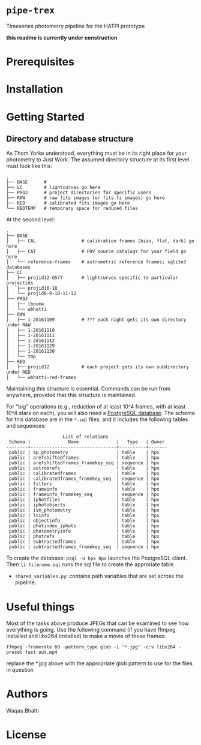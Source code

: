 # `pipe-trex`
Timeseries photometry pipeline for the HATPI prototype

**this readme is currently under construction**

# Prerequisites

# Installation

# Getting Started

## Directory and database structure

As Thom Yorke understood, everything must be in its right place for your
photometry to Just Work. The assumed directory structure at its first level
must look like this:

```
.
├── BASE      # 
├── LC        # lightcurves go here
├── PROJ      # project directories for specific users
├── RAW       # raw fits images (or fits.fz images) go here
├── RED       # calibrated fits images go here
└── REDTEMP   # temporary space for reduced files
```

At the second level:

```
.
├── BASE
│   ├── CAL                 # calibration frames (bias, flat, dark) go here
│   ├── CAT                 # FOV source catalogs for your field go here
│   └── reference-frames    # astrometric reference frames; sqlite3 databases
├── LC
│   ├── projid12-G577       # lightcurves specific to particular projectids
│   ├── projid16-18
│   └── projid8-9-10-11-12
├── PROJ
│   ├── lbouma
│   └── wbhatti
├── RAW
│   ├── 1-20161109          # ??? each night gets its own directory under RAW
│   ├── 1-20161110
│   ├── 1-20161111
│   ├── 1-20161112
│   ├── 1-20161129
│   ├── 1-20161130
│   └── tmp
├── RED
│   ├── projid12            # each project gets its own subdirectory under RED
│   └── wbhatti-red-frames
```

Maintaining this structure is essential. Commands can be run from anywhere,
provided that this structure is maintained.

For "big" operations (e.g., reduction of at least 10^4 frames, with at least
10^4 stars on each), you will also need a [PostgreSQL
database](https://www.postgresql.org/files/documentation/pdf/10/postgresql-10-US.pdf).
The schema for this database are in the `*.sql` files, and it includes the
following tables and sequences:

```
                     List of relations
 Schema |              Name              |   Type   | Owner 
--------+--------------------------------+----------+-------
 public | ap_photometry                  | table    | hpx
 public | arefshiftedframes              | table    | hpx
 public | arefshiftedframes_framekey_seq | sequence | hpx
 public | astromrefs                     | table    | hpx
 public | calibratedframes               | table    | hpx
 public | calibratedframes_framekey_seq  | sequence | hpx
 public | filters                        | table    | hpx
 public | frameinfo                      | table    | hpx
 public | frameinfo_framekey_seq         | sequence | hpx
 public | iphotfiles                     | table    | hpx
 public | iphotobjects                   | table    | hpx
 public | ism_photometry                 | table    | hpx
 public | lcinfo                         | table    | hpx
 public | objectinfo                     | table    | hpx
 public | photindex_iphots               | table    | hpx
 public | photometryinfo                 | table    | hpx
 public | photrefs                       | table    | hpx
 public | subtractedframes               | table    | hpx
 public | subtractedframes_framekey_seq  | sequence | hpx
```

To create the database: `psql -U hpx hpx` launches the PostgreSQL client.
Then `\i filename.sql` runs the sql file to create the approriate table.


* `shared_variables.py`: contains path variables that are set across the
  pipeline.

# Useful things

Most of the tasks above produce JPEGs that can be examined to see how
everything is going. Use the following command (if you have ffmpeg installed
and libx264 installed) to make a movie of these frames:

`ffmpeg -framerate 60 -pattern_type glob -i '*.jpg' -c:v libx264 -preset fast out.mp4`

replace the \*.jpg above with the appropriate glob pattern to use for the files
in question


# Authors

Waqas Bhatti

# License
